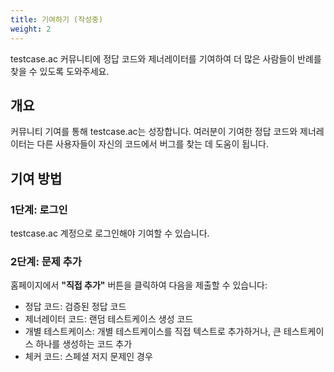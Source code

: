 ```yaml
---
title: 기여하기 (작성중)
weight: 2
---
```


testcase.ac 커뮤니티에 정답 코드와 제너레이터를 기여하여 더 많은 사람들이 반례를 찾을 수 있도록 도와주세요.

## 개요

커뮤니티 기여를 통해 testcase.ac는 성장합니다. 여러분이 기여한 정답 코드와 제너레이터는 다른 사용자들이 자신의 코드에서 버그를 찾는 데 도움이 됩니다.

## 기여 방법

### 1단계: 로그인

testcase.ac 계정으로 로그인해야 기여할 수 있습니다.

### 2단계: 문제 추가

홈페이지에서 **"직접 추가"** 버튼을 클릭하여 다음을 제출할 수 있습니다:

- 정답 코드: 검증된 정답 코드
- 제너레이터 코드: 랜덤 테스트케이스 생성 코드
- 개별 테스트케이스: 개별 테스트케이스를 직접 텍스트로 추가하거나, 큰 테스트케이스 하나를 생성하는 코드 추가
- 체커 코드: 스페셜 저지 문제인 경우
